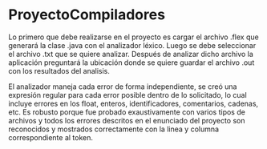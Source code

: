# ProyectoCompiladores

Lo primero que debe realizarse en el proyecto es cargar el archivo .flex que generará la
clase .java con el analizador léxico. Luego se debe seleccionar el archivo .txt que se
quiere analizar. Después de analizar dicho archivo la aplicación preguntará la ubicación
donde se quiere guardar el archivo .out con los resultados del analisis.

El analizador maneja cada error de forma independiente, se creó una expresión regular para
cada error posible dentro de lo solicitado, lo cual incluye errores en los float, enteros,
identificadores, comentarios, cadenas, etc. Es robusto porque fue probado exaustivamente
con varios tipos de archivos y todos los errores descritos en el enunciado del proyecto son
reconocidos y mostrados correctamente con la linea y columna correspondiente al token.
